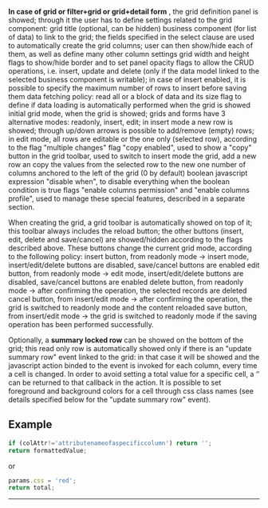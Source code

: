 **In case of grid or filter+grid or grid+detail form** , the grid definition panel is showed; through it the user has to define settings related to the grid component:
grid title (optional, can be hidden)
business component (for list of data) to link to the grid; the fields specified in the select clause are used to automatically create the grid columns; user can then show/hide each of them, as well as define many other column settings
grid width and height
flags to show/hide border and to set panel opacity
flags to allow the CRUD operations, i.e. insert, update and delete (only if the data model linked to the selected business component is writable); in case of insert enabled, it is possible to specify the maximum number of rows to insert before saving them
data fetching policy: read all or a block of data and its size
flag to define if data loading is automatically performed when the grid is showed
initial grid mode, when the grid is showed; grids and forms have 3 alternative modes: readonly, insert, edit; in insert mode a new row is showed; through up/down arrows is possible to add/remove (empty) rows; in edit mode, all rows are editable or the one only (selected row), according to the flag "multiple changes"
flag "copy enabled", used to show a "copy" button in the grid toolbar, used to switch to insert mode the grid, add a new row an copy the values from the selected row to the new one
number of columns anchored to the left of the grid (0 by default)
boolean javascript expression "disable when", to disable everything when the boolean condition is true
flags "enable columns permission" and "enable columns profile", used to manage these special features, described in a separate section.

When creating the grid, a grid toolbar is automatically showed on top of it; this toolbar always includes the reload button; the other buttons (insert, edit, delete and save/cancel) are showed/hidden according to the flags described above.
These buttons change the current grid mode, according to the following policy:
insert button, from readonly mode -&gt; insert mode, insert/edit/delete buttons are disabled, save/cancel buttons are enabled
edit button, from readonly mode -&gt; edit mode, insert/edit/delete buttons are disabled, save/cancel buttons are enabled
delete button, from readonly mode -&gt; after confirming the operation, the selected records are deleted
cancel button, from insert/edit mode -&gt; after confirming the operation, the grid is switched to readonly mode and the content reloaded
save button, from insert/edit mode -&gt; the grid is switched to readonly mode if the saving operation has been performed successfully.

Optionally, a  **summary locked row**  can be showed on the bottom of the grid; this read only row is automatically showed only if there is an "update summary row" event linked to the grid: in that case it will be showed and the javascript action binded to the event is invoked for each column, every time a cell is changed.
In order to avoid setting a total value for a specific cell, a ‘’ can be returned to that callback in the action. It is possible to set foreground and background colors for a cell through css class names (see details specified below for the "update summary row" event).
## Example

```js
if (colAttr!='attributenameofaspecificcolumn') return '';
return formattedValue;
```

or

```js
params.css = 'red';
return total;
```

                

---


